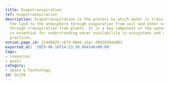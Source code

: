 ```yaml
---
title: Evapotranspiration
ref: evapotranspiration
description: Evapotranspiration is the process by which water is transferred from
  the land to the atmosphere through evaporation from soil and other surfaces and
  through transpiration from plants. It is a key component of the water cycle and
  is essential for understanding water availability in ecosystems and agricultural
  practices.
notion_page_id: 214d6625-c679-80eb-a5ac-d80283daa861
exported_at: '2025-06-16T14:23:30.884246+00:00'
tags:
- resources
- goals
category:
- Space & Technology
id: GL159
---
```


